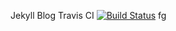 Jekyll Blog Travis CI
[![Build Status](https://travis-ci.org/Anzumana/anzumana.github.io.svg?branch=master)](https://travis-ci.org/Anzumana/anzumana.github.io)
fg